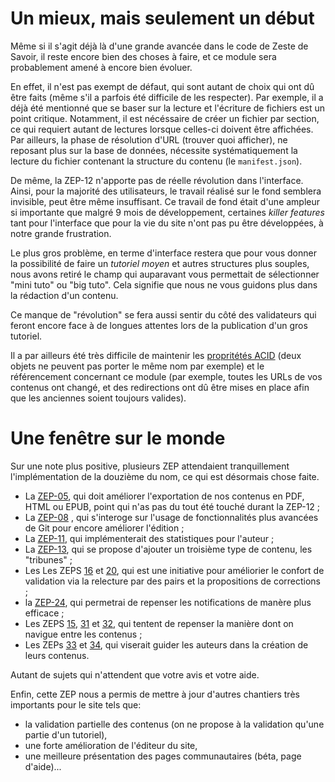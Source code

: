 # Un mieux, mais seulement un début

Même si il s'agit déjà là d'une grande avancée dans le code de Zeste de 
Savoir, il reste encore bien des choses à faire, et ce module sera probablement 
amené à encore bien évoluer.

En effet, il n'est pas exempt de défaut, qui sont autant de choix qui ont dû 
être faits (même s'il a parfois été difficile de les respecter). Par exemple,
il a déjà été mentionné que se baser sur la lecture et l'écriture de fichiers 
est un point critique. Notamment, il est nécéssaire de créer un fichier par 
section, ce qui requiert autant de lectures lorsque celles-ci doivent être 
affichées. Par ailleurs, la phase de résolution d'URL (trouver quoi afficher), 
ne reposant plus sur la base de données, nécessite systématiquement la lecture
du fichier contenant la structure du contenu (le `manifest.json`). 

De même, la ZEP-12 n'apporte pas de réelle révolution dans l'interface. Ainsi, pour la majorité
des utilisateurs, le travail réalisé sur le fond semblera invisible, peut être même insuffisant.
Ce travail de fond était d'une ampleur si importante que malgré 9 mois de développement, certaines
*killer features* tant pour l'interface que pour la vie du site n'ont pas pu être développées, à notre
grande frustration.

Le plus gros problème, en terme d'interface restera que pour vous donner la possibilité de faire
un *tutoriel moyen* et autres structures plus souples,
nous avons retiré le champ qui auparavant vous permettait de sélectionner "mini tuto" ou "big tuto".
Cela signifie que nous ne vous guidons plus dans la rédaction d'un contenu.

Ce manque de "révolution" se fera aussi sentir du côté des validateurs qui feront encore face
à de longues attentes lors de la publication d'un gros tutoriel.

Il a par ailleurs été très difficile de maintenir les 
[propritétés ACID](https://fr.wikipedia.org/wiki/Propriétés_ACID) (deux objets 
ne peuvent pas porter le même nom par exemple) et le référencement concernant ce module 
(par exemple, toutes les URLs de vos contenus ont changé, et des redirections 
ont dû être mises en place afin que les anciennes soient toujours valides).

# Une fenêtre sur le monde

Sur une note plus positive, plusieurs ZEP attendaient tranquillement 
l'implémentation de la douzième du nom, ce qui est désormais chose faite. 

+ La [ZEP-05](https://zestedesavoir.com/forums/sujet/676/zep-05-refonte-du-traitement-markdown-pour-lexport/), qui doit améliorer l'exportation de nos contenus en PDF, HTML ou EPUB, point qui n'as pas du tout été touché durant la ZEP-12 ;
+ La [ZEP-08](https://zestedesavoir.com/forums/sujet/724/zep-08-utilisation-de-git-pour-gerer-les-tutos-et-articles/) , qui s'interoge sur l'usage de fonctionnalités plus avancées de Git pour encore améliorer l'édition ;
+ La [ZEP-11](https://zestedesavoir.com/forums/sujet/3084/zep-11-interface-de-statistiques-sur-les-tutoriels/), qui implémenterait des statistiques pour l'auteur ;
+ La  [ZEP-13](https://zestedesavoir.com/forums/sujet/976/zep-13-tribune-libre/), qui se propose d'ajouter un troisième type de contenu, les "tribunes" ;
+ Les Les ZEPS [16](https://zestedesavoir.com/forums/sujet/1243/zep-16-page-de-proposition-de-corrections/) et [20](https://zestedesavoir.com/forums/sujet/2042/zep-20-relecture-des-tutos-par-les-pairs/), qui est une initiative pour améliorier le confort de validation via la relecture par des pairs et la propositions de corrections ;
+ la [ZEP-24](https://zestedesavoir.com/forums/sujet/2251/zep-24-refonte-et-enrichissement-des-notifications/), qui permetrai de repenser les notifications de manère plus efficace ;
+ Les ZEPS [15](https://zestedesavoir.com/forums/sujet/1082/zep-15-navigation-a-facettes-a-travers-le-site/), [31](https://zestedesavoir.com/forums/sujet/3149/zep-31-les-parcours-de-connaissances/) et [32](https://zestedesavoir.com/forums/sujet/3152/zep-32-cartographie-des-contenus/), qui tentent de repenser la manière dont on navigue entre les contenus ;
+ Les ZEPs [33](https://zestedesavoir.com/forums/sujet/3992/zep-33-template-de-tutoriels-et-editorialisation/) et [34](https://zestedesavoir.com/forums/sujet/4010/zep-34-template-de-tutoriels/), qui viserait guider les auteurs dans la création de leurs contenus.

Autant de sujets qui n'attendent que votre avis et votre aide.

Enfin, cette ZEP nous a permis de mettre à jour d'autres chantiers très importants pour le site tels que:

- la validation partielle des contenus (on ne propose à la validation qu'une partie d'un tutoriel),
- une forte amélioration de l'éditeur du site,
- une meilleure présentation des pages communautaires (béta, page d'aide)...
